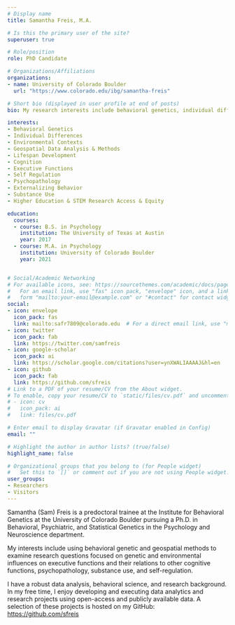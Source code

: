 ```yaml
---
# Display name
title: Samantha Freis, M.A.

# Is this the primary user of the site?
superuser: true

# Role/position
role: PhD Candidate

# Organizations/Affiliations
organizations:
- name: University of Colorado Boulder
  url: "https://www.colorado.edu/ibg/samantha-freis"

# Short bio (displayed in user profile at end of posts)
bio: My research interests include behavioral genetics, individual differences, cognition, & psychopathology

interests:
- Behavioral Genetics
- Individual Differences
- Environmental Contexts
- Geospatial Data Analysis & Methods
- Lifespan Development
- Cognition
- Executive Functions 
- Self Regulation
- Psychopathology
- Externalizing Behavior 
- Substance Use
- Higher Education & STEM Research Access & Equity

education:
  courses:
  - course: B.S. in Psychology
    institution: The University of Texas at Austin
    year: 2017
  - course: M.A. in Psychology
    institution: University of Colorado Boulder
    year: 2021


# Social/Academic Networking
# For available icons, see: https://sourcethemes.com/academic/docs/page-builder/#icons
#   For an email link, use "fas" icon pack, "envelope" icon, and a link in the
#   form "mailto:your-email@example.com" or "#contact" for contact widget.
social:
- icon: envelope
  icon_pack: fas
  link: mailto:safr7809@colorado.edu  # For a direct email link, use "mailto:test@example.org".
- icon: twitter
  icon_pack: fab
  link: https://twitter.com/samfreis
- icon: google-scholar
  icon_pack: ai
  link: https://scholar.google.com/citations?user=ynXWALIAAAAJ&hl=en
- icon: github
  icon_pack: fab
  link: https://github.com/sfreis
# Link to a PDF of your resume/CV from the About widget.
# To enable, copy your resume/CV to `static/files/cv.pdf` and uncomment the lines below.
# - icon: cv
#   icon_pack: ai
#   link: files/cv.pdf

# Enter email to display Gravatar (if Gravatar enabled in Config)
email: ""

# Highlight the author in author lists? (true/false)
highlight_name: false

# Organizational groups that you belong to (for People widget)
#   Set this to `[]` or comment out if you are not using People widget.
user_groups:
- Researchers
- Visitors
---
```


Samantha (Sam) Freis is a predoctoral trainee at the Institute for Behavioral Genetics at the University of Colorado Boulder pursuing a Ph.D. in Behavioral, Psychiatric, and Statistical Genetics in the Psychology and Neuroscience department.

My interests include using behavioral genetic and geospatial methods to examine research questions focused on genetic and environmental influences on executive functions and their relations to other cognitive functions, psychopathology, substance use, and self-regulation. 

I have a robust data analysis, behavioral science, and research background. In my free time, I enjoy developing and executing data analytics and research projects using open-access and publicly available data. A selection of these projects is hosted on my GitHub: https://github.com/sfreis  

